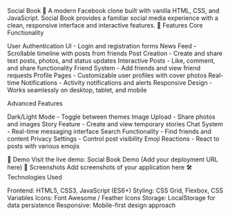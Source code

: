 Social Book 📱
A modern Facebook clone built with vanilla HTML, CSS, and JavaScript. Social Book provides a familiar social media experience with a clean, responsive interface and interactive features.
🌟 Features
Core Functionality

User Authentication UI - Login and registration forms
News Feed - Scrollable timeline with posts from friends
Post Creation - Create and share text posts, photos, and status updates
Interactive Posts - Like, comment, and share functionality
Friend System - Add friends and view friend requests
Profile Pages - Customizable user profiles with cover photos
Real-time Notifications - Activity notifications and alerts
Responsive Design - Works seamlessly on desktop, tablet, and mobile

Advanced Features

Dark/Light Mode - Toggle between themes
Image Upload - Share photos and images
Story Feature - Create and view temporary stories
Chat System - Real-time messaging interface
Search Functionality - Find friends and content
Privacy Settings - Control post visibility
Emoji Reactions - React to posts with various emojis

🚀 Demo
Visit the live demo: Social Book Demo (Add your deployment URL here)
📸 Screenshots
Add screenshots of your application here
🛠️ Technologies Used

Frontend: HTML5, CSS3, JavaScript (ES6+)
Styling: CSS Grid, Flexbox, CSS Variables
Icons: Font Awesome / Feather Icons
Storage: LocalStorage for data persistence
Responsive: Mobile-first design approach
